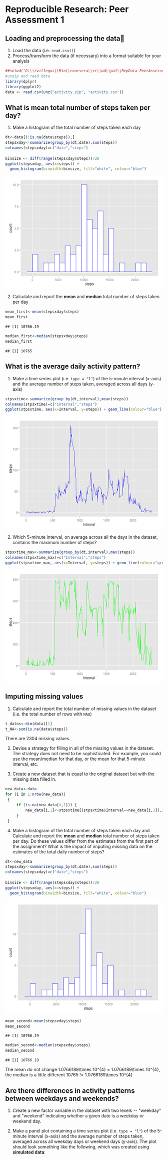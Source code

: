 # Reproducible Research: Peer Assessment 1


## Loading and preprocessing the data

1. Load the data (i.e. `read.csv()`)
2. Process/transform the data (if necessary) into a format suitable for your analysis

```r
##setwd('D:\\rvillegas\\Mio\\coursera\\rr\\wd\\pa1\\RepData_PeerAssessment1')
#unzip and read data
library(dplyr)
library(ggplot2)
data <- read.csv(unz("activity.zip", "activity.csv"))
```
## What is mean total number of steps taken per day?
1. Make a histogram of the total number of steps taken each day

```r
dt<-data[(!is.na(data$steps)),]
stepsxday<-summarize(group_by(dt,date),sum(steps))
colnames(stepsxday)=c("date","steps")

binsize <- diff(range(stepsxday$steps))/20
ggplot(stepsxday, aes(x=steps)) +
  geom_histogram(binwidth=binsize, fill="white", colour="blue")
```

![](PA1_template_files/figure-html/unnamed-chunk-2-1.png) 

2. Calculate and report the **mean** and **median** total number of steps taken per day

```r
mean_first<-mean(stepsxday$steps)
mean_first
```

```
## [1] 10766.19
```


```r
median_first<-median(stepsxday$steps)
median_first
```

```
## [1] 10765
```
## What is the average daily activity pattern?
1. Make a time series plot (i.e. `type = "l"`) of the 5-minute interval (x-axis) and the average number of steps taken, averaged across all days (y-axis)

```r
stpsxtime<-summarize(group_by(dt,interval),mean(steps))
colnames(stpsxtime)=c("Interval","steps")
ggplot(stpsxtime, aes(x=Interval, y=steps)) + geom_line(colour="blue")
```

![](PA1_template_files/figure-html/unnamed-chunk-5-1.png) 

2. Which 5-minute interval, on average across all the days in the dataset, contains the maximum number of steps?

```r
stpsxtime_max<-summarize(group_by(dt,interval),max(steps))
colnames(stpsxtime_max)=c("Interval","steps")
ggplot(stpsxtime_max, aes(x=Interval, y=steps)) + geom_line(colour="green")
```

![](PA1_template_files/figure-html/unnamed-chunk-6-1.png) 

## Imputing missing values
1. Calculate and report the total number of missing values in the dataset (i.e. the total number of rows with `NA`s)

```r
t_datos<-dim(data)[1]
t_NA<-sum(is.na(data$steps))
```
There are 2304 missing values.

2. Devise a strategy for filling in all of the missing values in the dataset. The strategy does not need to be sophisticated. For example, you could use the mean/median for that day, or the mean for that 5-minute interval, etc.

3. Create a new dataset that is equal to the original dataset but with the missing data filled in.


```r
new_data<-data
for (i in 1:nrow(new_data))
 {
     if (is.na(new_data[i,1])) {
         new_data[i,1]<-stpsxtime[(stpsxtime$Interval==new_data[i,3]),2]
     }
 }
```

4. Make a histogram of the total number of steps taken each day and Calculate and report the **mean** and **median** total number of steps taken per day. Do these values differ from the estimates from the first part of the assignment? What is the impact of imputing missing data on the estimates of the total daily number of steps?


```r
dt<-new_data
stepsxday<-summarize(group_by(dt,date),sum(steps))
colnames(stepsxday)=c("date","steps")

binsize <- diff(range(stepsxday$steps))/20
ggplot(stepsxday, aes(x=steps)) +
  geom_histogram(binwidth=binsize, fill="white", colour="blue")
```

![](PA1_template_files/figure-html/unnamed-chunk-9-1.png) 


```r
mean_second<-mean(stepsxday$steps)
mean_second
```

```
## [1] 10766.19
```


```r
median_second<-median(stepsxday$steps)
median_second
```

```
## [1] 10766.19
```

The mean do not change 1.0766189\times 10^{4} = 1.0766189\times 10^{4}, the median is a little different 10765 != 1.0766189\times 10^{4}

## Are there differences in activity patterns between weekdays and weekends?


1. Create a new factor variable in the dataset with two levels -- "weekday" and "weekend" indicating whether a given date is a weekday or weekend day.

1. Make a panel plot containing a time series plot (i.e. `type = "l"`) of the 5-minute interval (x-axis) and the average number of steps taken, averaged across all weekday days or weekend days (y-axis). The plot should look something like the following, which was created using 
**simulated data**:


